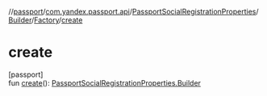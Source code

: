 //[passport](../../../../../index.md)/[com.yandex.passport.api](../../../index.md)/[PassportSocialRegistrationProperties](../../index.md)/[Builder](../index.md)/[Factory](index.md)/[create](create.md)

# create

[passport]\
fun [create](create.md)(): [PassportSocialRegistrationProperties.Builder](../index.md)
